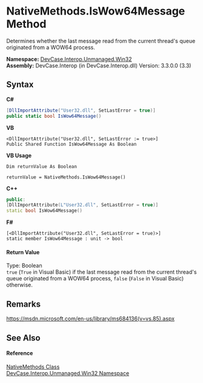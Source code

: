 # NativeMethods.IsWow64Message Method 
 

Determines whether the last message read from the current thread's queue originated from a WOW64 process.

**Namespace:**&nbsp;<a href="N_DevCase_Interop_Unmanaged_Win32">DevCase.Interop.Unmanaged.Win32</a><br />**Assembly:**&nbsp;DevCase.Interop (in DevCase.Interop.dll) Version: 3.3.0.0 (3.3)

## Syntax

**C#**<br />
``` C#
[DllImportAttribute("User32.dll", SetLastError = true)]
public static bool IsWow64Message()
```

**VB**<br />
``` VB
<DllImportAttribute("User32.dll", SetLastError := true>]
Public Shared Function IsWow64Message As Boolean
```

**VB Usage**<br />
``` VB Usage
Dim returnValue As Boolean

returnValue = NativeMethods.IsWow64Message()
```

**C++**<br />
``` C++
public:
[DllImportAttribute(L"User32.dll", SetLastError = true)]
static bool IsWow64Message()
```

**F#**<br />
``` F#
[<DllImportAttribute("User32.dll", SetLastError = true)>]
static member IsWow64Message : unit -> bool 

```


#### Return Value
Type: Boolean<br />`true` (`True` in Visual Basic) if the last message read from the current thread's queue originated from a WOW64 process, `false` (`False` in Visual Basic) otherwise.

## Remarks
<a href="https://msdn.microsoft.com/en-us/library/ms684136(v=vs.85).aspx" target="_blank">https://msdn.microsoft.com/en-us/library/ms684136(v=vs.85).aspx</a>

## See Also


#### Reference
<a href="T_DevCase_Interop_Unmanaged_Win32_NativeMethods">NativeMethods Class</a><br /><a href="N_DevCase_Interop_Unmanaged_Win32">DevCase.Interop.Unmanaged.Win32 Namespace</a><br />